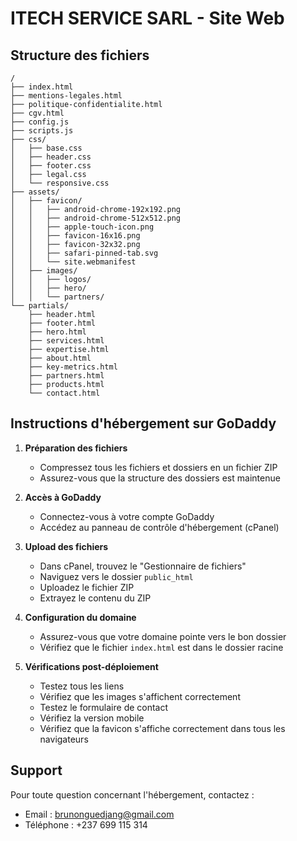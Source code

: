 # ITECH SERVICE SARL - Site Web

## Structure des fichiers
```
/
├── index.html
├── mentions-legales.html
├── politique-confidentialite.html
├── cgv.html
├── config.js
├── scripts.js
├── css/
│   ├── base.css
│   ├── header.css
│   ├── footer.css
│   ├── legal.css
│   └── responsive.css
├── assets/
│   ├── favicon/
│   │   ├── android-chrome-192x192.png
│   │   ├── android-chrome-512x512.png
│   │   ├── apple-touch-icon.png
│   │   ├── favicon-16x16.png
│   │   ├── favicon-32x32.png
│   │   ├── safari-pinned-tab.svg
│   │   └── site.webmanifest
│   ├── images/
│   │   ├── logos/
│   │   ├── hero/
│   │   └── partners/
└── partials/
    ├── header.html
    ├── footer.html
    ├── hero.html
    ├── services.html
    ├── expertise.html
    ├── about.html
    ├── key-metrics.html
    ├── partners.html
    ├── products.html
    └── contact.html
```

## Instructions d'hébergement sur GoDaddy

1. **Préparation des fichiers**
   - Compressez tous les fichiers et dossiers en un fichier ZIP
   - Assurez-vous que la structure des dossiers est maintenue

2. **Accès à GoDaddy**
   - Connectez-vous à votre compte GoDaddy
   - Accédez au panneau de contrôle d'hébergement (cPanel)

3. **Upload des fichiers**
   - Dans cPanel, trouvez le "Gestionnaire de fichiers"
   - Naviguez vers le dossier `public_html`
   - Uploadez le fichier ZIP
   - Extrayez le contenu du ZIP

4. **Configuration du domaine**
   - Assurez-vous que votre domaine pointe vers le bon dossier
   - Vérifiez que le fichier `index.html` est dans le dossier racine

5. **Vérifications post-déploiement**
   - Testez tous les liens
   - Vérifiez que les images s'affichent correctement
   - Testez le formulaire de contact
   - Vérifiez la version mobile
   - Vérifiez que la favicon s'affiche correctement dans tous les navigateurs

## Support
Pour toute question concernant l'hébergement, contactez :
- Email : brunonguedjang@gmail.com
- Téléphone : +237 699 115 314
